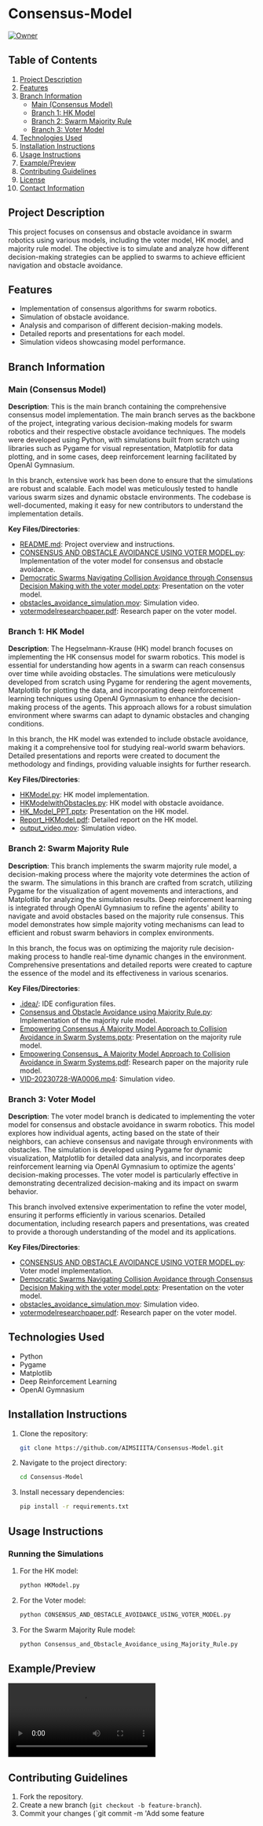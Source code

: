 # Consensus-Model

[![Owner](https://avatars.githubusercontent.com/u/000000?v=4)](https://github.com/AIMSIIITA)

## Table of Contents

1. [Project Description](#project-description)
2. [Features](#features)
3. [Branch Information](#branch-information)
    - [Main (Consensus Model)](#main-consensus-model)
    - [Branch 1: HK Model](#branch-1-hk-model)
    - [Branch 2: Swarm Majority Rule](#branch-2-swarm-majority-rule)
    - [Branch 3: Voter Model](#branch-3-voter-model)
4. [Technologies Used](#technologies-used)
5. [Installation Instructions](#installation-instructions)
6. [Usage Instructions](#usage-instructions)
7. [Example/Preview](#examplepreview)
8. [Contributing Guidelines](#contributing-guidelines)
9. [License](#license)
10. [Contact Information](#contact-information)

## Project Description

This project focuses on consensus and obstacle avoidance in swarm robotics using various models, including the voter model, HK model, and majority rule model. The objective is to simulate and analyze how different decision-making strategies can be applied to swarms to achieve efficient navigation and obstacle avoidance.

## Features

- Implementation of consensus algorithms for swarm robotics.
- Simulation of obstacle avoidance.
- Analysis and comparison of different decision-making models.
- Detailed reports and presentations for each model.
- Simulation videos showcasing model performance.

## Branch Information

### Main (Consensus Model)

**Description**: This is the main branch containing the comprehensive consensus model implementation. The main branch serves as the backbone of the project, integrating various decision-making models for swarm robotics and their respective obstacle avoidance techniques. The models were developed using Python, with simulations built from scratch using libraries such as Pygame for visual representation, Matplotlib for data plotting, and in some cases, deep reinforcement learning facilitated by OpenAI Gymnasium. 

In this branch, extensive work has been done to ensure that the simulations are robust and scalable. Each model was meticulously tested to handle various swarm sizes and dynamic obstacle environments. The codebase is well-documented, making it easy for new contributors to understand the implementation details.

**Key Files/Directories**:
- [README.md](README.md): Project overview and instructions.
- [CONSENSUS AND OBSTACLE AVOIDANCE USING VOTER MODEL.py](branches/main/CONSENSUS%20AND%20OBSTACLE%20AVOIDANCE%20USING%20VOTER%20MODEL.py): Implementation of the voter model for consensus and obstacle avoidance.
- [Democratic Swarms Navigating Collision Avoidance through Consensus Decision Making with the voter model.pptx](branches/main/Democratic%20Swarms%20Navigating%20Collision%20Avoidance%20through%20Consensus%20Decision%20Making%20with%20the%20voter%20model.pptx): Presentation on the voter model.
- [obstacles_avoidance_simulation.mov](branches/main/obstacles_avoidance_simulation.mov): Simulation video.
- [votermodelresearchpaper.pdf](branches/main/votermodelresearchpaper.pdf): Research paper on the voter model.

### Branch 1: HK Model

**Description**: The Hegselmann-Krause (HK) model branch focuses on implementing the HK consensus model for swarm robotics. This model is essential for understanding how agents in a swarm can reach consensus over time while avoiding obstacles. The simulations were meticulously developed from scratch using Pygame for rendering the agent movements, Matplotlib for plotting the data, and incorporating deep reinforcement learning techniques using OpenAI Gymnasium to enhance the decision-making process of the agents. This approach allows for a robust simulation environment where swarms can adapt to dynamic obstacles and changing conditions.

In this branch, the HK model was extended to include obstacle avoidance, making it a comprehensive tool for studying real-world swarm behaviors. Detailed presentations and reports were created to document the methodology and findings, providing valuable insights for further research.

**Key Files/Directories**:
- [HKModel.py](branches/HK-model/HKModel.py): HK model implementation.
- [HKModelwithObstacles.py](branches/HK-model/HKModelwithObstacles.py): HK model with obstacle avoidance.
- [HK_Model_PPT.pptx](branches/HK-model/HK_Model_PPT.pptx): Presentation on the HK model.
- [Report_HKModel.pdf](branches/HK-model/Report_HKModel.pdf): Detailed report on the HK model.
- [output_video.mov](branches/HK-model/output_video.mov): Simulation video.

### Branch 2: Swarm Majority Rule

**Description**: This branch implements the swarm majority rule model, a decision-making process where the majority vote determines the action of the swarm. The simulations in this branch are crafted from scratch, utilizing Pygame for the visualization of agent movements and interactions, and Matplotlib for analyzing the simulation results. Deep reinforcement learning is integrated through OpenAI Gymnasium to refine the agents' ability to navigate and avoid obstacles based on the majority rule consensus. This model demonstrates how simple majority voting mechanisms can lead to efficient and robust swarm behaviors in complex environments.

In this branch, the focus was on optimizing the majority rule decision-making process to handle real-time dynamic changes in the environment. Comprehensive presentations and detailed reports were created to capture the essence of the model and its effectiveness in various scenarios.

**Key Files/Directories**:
- [.idea/](branches/Swarm-majority-rule/.idea/): IDE configuration files.
- [Consensus and Obstacle Avoidance using Majority Rule.py](branches/Swarm-majority-rule/Consensus%20and%20Obstacle%20Avoidance%20using%20Majority%20Rule.py): Implementation of the majority rule model.
- [Empowering Consensus A Majority Model Approach to Collision Avoidance in Swarm Systems.pptx](branches/Swarm-majority-rule/Empowering%20Consensus%20A%20Majority%20Model%20Approach%20to%20Collision%20Avoidance%20in%20Swarm%20Systems.pptx): Presentation on the majority rule model.
- [Empowering Consensus_ A Majority Model Approach to Collision Avoidance in Swarm Systems.pdf](branches/Swarm-majority-rule/Empowering%20Consensus_%20A%20Majority%20Model%20Approach%20to%20Collision%20Avoidance%20in%20Swarm%20Systems.pdf): Research paper on the majority rule model.
- [VID-20230728-WA0006.mp4](branches/Swarm-majority-rule/VID-20230728-WA0006.mp4): Simulation video.

### Branch 3: Voter Model

**Description**: The voter model branch is dedicated to implementing the voter model for consensus and obstacle avoidance in swarm robotics. This model explores how individual agents, acting based on the state of their neighbors, can achieve consensus and navigate through environments with obstacles. The simulation is developed using Pygame for dynamic visualization, Matplotlib for detailed data analysis, and incorporates deep reinforcement learning via OpenAI Gymnasium to optimize the agents' decision-making processes. The voter model is particularly effective in demonstrating decentralized decision-making and its impact on swarm behavior.

This branch involved extensive experimentation to refine the voter model, ensuring it performs efficiently in various scenarios. Detailed documentation, including research papers and presentations, was created to provide a thorough understanding of the model and its applications.

**Key Files/Directories**:
- [CONSENSUS AND OBSTACLE AVOIDANCE USING VOTER MODEL.py](branches/Voter-model/CONSENSUS%20AND%20OBSTACLE%20AVOIDANCE%20USING%20VOTER%20MODEL.py): Voter model implementation.
- [Democratic Swarms Navigating Collision Avoidance through Consensus Decision Making with the voter model.pptx](branches/Voter-model/Democratic%20Swarms%20Navigating%20Collision%20Avoidance%20through%20Consensus%20Decision%20Making%20with%20the%20voter%20model.pptx): Presentation on the voter model.
- [obstacles_avoidance_simulation.mov](branches/Voter-model/obstacles_avoidance_simulation.mov): Simulation video.
- [votermodelresearchpaper.pdf](branches/Voter-model/votermodelresearchpaper.pdf): Research paper on the voter model.

## Technologies Used

- Python
- Pygame
- Matplotlib
- Deep Reinforcement Learning
- OpenAI Gymnasium

## Installation Instructions

1. Clone the repository:
    ```bash
    git clone https://github.com/AIMSIIITA/Consensus-Model.git
    ```
2. Navigate to the project directory:
    ```bash
    cd Consensus-Model
    ```
3. Install necessary dependencies:
    ```bash
    pip install -r requirements.txt
    ```

## Usage Instructions

### Running the Simulations

1. For the HK model:
    ```bash
    python HKModel.py
    ```
2. For the Voter model:
    ```bash
    python CONSENSUS_AND_OBSTACLE_AVOIDANCE_USING_VOTER_MODEL.py
    ```
3. For the Swarm Majority Rule model:
    ```bash
    python Consensus_and_Obstacle_Avoidance_using_Majority_Rule.py
    ```

## Example/Preview

![Obstacle Avoidance Simulation](branches/main/obstacles_avoidance_simulation.mov)

## Contributing Guidelines

1. Fork the repository.
2. Create a new branch (`git checkout -b feature-branch`).
3. Commit your changes (`git commit -m 'Add some feature
